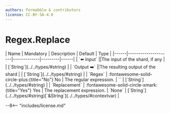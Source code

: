 ```yaml
---
authors: Formabble & contributors
license: CC-BY-SA-4.0
---
```



# Regex.Replace

<div class="sh-parameters" markdown="1">
| Name | Mandatory | Description | Default | Type |
|------|---------------------|-------------|---------|------|
| `⬅️ Input` ||The input of the shard, if any | | [`String`](../../types/#string) |
| `Output ➡️` ||The resulting output of the shard | | [`String`](../../types/#string) |
| `Regex` | :fontawesome-solid-circle-plus:{title="No"} No  | The regular expression. | `` | [`String`](../../types/#string) |
| `Replacement` | :fontawesome-solid-circle-xmark:{title="Yes"} Yes  | The replacement expression. | `None` | [`String`](../../types/#string)[`&String`](../../types/#contextvar) |

</div>



--8<-- "includes/license.md"

